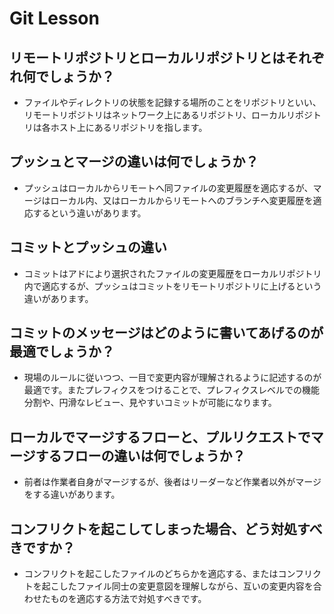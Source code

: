 # Git Lesson

## リモートリポジトリとローカルリポジトリとはそれぞれ何でしょうか？
- ファイルやディレクトリの状態を記録する場所のことをリポジトリといい、リモートリポジトリはネットワーク上にあるリポジトリ、ローカルリポジトリは各ホスト上にあるリポジトリを指します。


## プッシュとマージの違いは何でしょうか？
- プッシュはローカルからリモートへ同ファイルの変更履歴を適応するが、マージはローカル内、又はローカルからリモートへのブランチへ変更履歴を適応するという違いがあります。


## コミットとプッシュの違い
- コミットはアドにより選択されたファイルの変更履歴をローカルリポジトリ内で適応するが、プッシュはコミットをリモートリポジトリに上げるという違いがあります。


## コミットのメッセージはどのように書いてあげるのが最適でしょうか？
- 現場のルールに従いつつ、一目で変更内容が理解されるように記述するのが最適です。またプレフィクスをつけることで、プレフィクスレベルでの機能分割や、円滑なレビュー、見やすいコミットが可能になります。


## ローカルでマージするフローと、プルリクエストでマージするフローの違いは何でしょうか？
- 前者は作業者自身がマージするが、後者はリーダーなど作業者以外がマージをする違いがあります。


## コンフリクトを起こしてしまった場合、どう対処すべきですか？
- コンフリクトを起こしたファイルのどちらかを適応する、またはコンフリクトを起こしたファイル同士の変更意図を理解しながら、互いの変更内容を合わせたものを適応する方法で対処すべきです。
